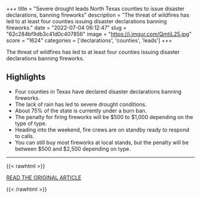 +++
title = "Severe drought leads North Texas counties to issue disaster declarations, banning fireworks"
description = "The threat of wildfires has led to at least four counties issuing disaster declarations banning fireworks."
date = "2022-07-04 06:12:47"
slug = "62c284bf9db3c41d0c407856"
image = "https://i.imgur.com/QmtiL25.jpg"
score = "1624"
categories = ['declarations', 'counties', 'leads']
+++

The threat of wildfires has led to at least four counties issuing disaster declarations banning fireworks.

## Highlights

- Four counties in Texas have declared disaster declarations banning fireworks.
- The lack of rain has led to severe drought conditions.
- About 75% of the state is currently under a burn ban.
- The penalty for firing fireworks will be $500 to $1,000 depending on the type of type.
- Heading into the weekend, fire crews are on standby ready to respond to calls.
- You can still buy most fireworks at local stands, but the penalty will be between $500 and $2,500 depending on type.

---

{{< rawhtml >}}
  <p class="article-category">
    <a target="_blank" href="https://www.cbsnews.com/dfw/news/severe-drought-north-texas-disaster-declarations-banning-fireworks/">READ THE ORIGINAL ARTICLE</a>
  </p>
{{< /rawhtml >}}
